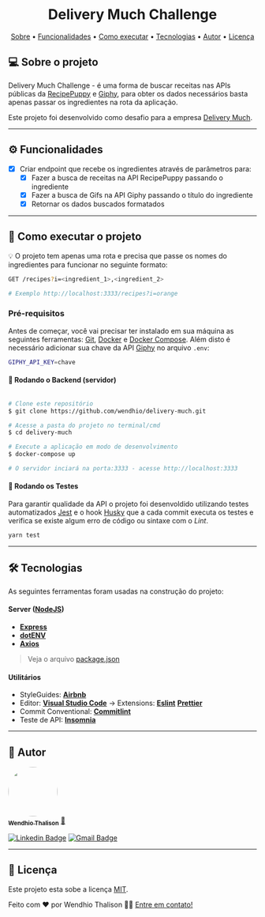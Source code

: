 </p>
<h1 align="center">Delivery Much Challenge</h1>

<p align="center">
 <a href="#-sobre-o-projeto">Sobre</a> •
 <a href="#-funcionalidades">Funcionalidades</a> •
 <a href="#-como-executar-o-projeto">Como executar</a> •
 <a href="#-tecnologias">Tecnologias</a> •
 <a href="#-autor">Autor</a> •
 <a href="#user-content--licença">Licença</a>
</p>


## 💻 Sobre o projeto

 Delivery Much Challenge - é uma forma de buscar receitas nas APIs públicas da [RecipePuppy](http://www.recipepuppy.com/about/api/) e [Giphy](https://developers.giphy.com/docs/), para obter os dados necessários basta apenas passar os ingredientes na rota da aplicação.


Este projeto foi desenvolvido como desafio para a empresa [Delivery Much](https://www.deliverymuch.com.br/).

---

## ⚙️ Funcionalidades

- [x] Criar endpoint que recebe os ingredientes através de parâmetros para:
  - [x] Fazer a busca de receitas na API RecipePuppy passando o ingrediente
  - [x] Fazer a busca de Gifs na API Giphy passando o título do ingrediente
  - [x] Retornar os dados buscados formatados

---

## 🚀 Como executar o projeto

💡 O projeto tem apenas uma rota e precisa que passe os nomes do ingredientes para funcionar no seguinte formato:

```bash
GET /recipes?i=<ingredient_1>,<ingredient_2>

# Exemplo http://localhost:3333/recipes?i=orange
```

### Pré-requisitos

Antes de começar, você vai precisar ter instalado em sua máquina as seguintes ferramentas:
[Git](https://git-scm.com), [Docker](https://docs.docker.com/get-docker/) e [Docker Compose](https://docs.docker.com/compose/install/). Além disto é necessário adicionar sua chave da API [Giphy](https://developers.giphy.com/docs/) no arquivo `.env`:

```bash
GIPHY_API_KEY=chave
```

#### 🎲 Rodando o Backend (servidor)

```bash

# Clone este repositório
$ git clone https://github.com/wendhio/delivery-much.git

# Acesse a pasta do projeto no terminal/cmd
$ cd delivery-much

# Execute a aplicação em modo de desenvolvimento
$ docker-compose up

# O servidor inciará na porta:3333 - acesse http://localhost:3333

```

#### 🎲 Rodando os Testes

Para garantir qualidade da API o projeto foi desenvoldido utilizando testes automatizados [Jest](https://jestjs.io/) e o hook [Husky](https://github.com/typicode/husky/tree/master) que a cada commit executa os testes e verifica se
existe algum erro de código ou sintaxe com o *Lint*.

```bash
yarn test
```

---

## 🛠 Tecnologias

As seguintes ferramentas foram usadas na construção do projeto:

#### **Server**  ([NodeJS](https://nodejs.org/en/))

- **[Express](https://expressjs.com/)**
- **[dotENV](https://github.com/motdotla/dotenv)**
- **[Axios](https://github.com/axios/axios)**


> Veja o arquivo  [package.json](https://github.com/wendhio/delivery-much/blob/master/package.json)


#### [](https://github.com/tgmarinho/Ecoleta#utilit%C3%A1rios)**Utilitários**

- StyleGuides: **[Airbnb](https://github.com/airbnb/javascript)**
-   Editor:  **[Visual Studio Code](https://code.visualstudio.com/)**  → Extensions:  **[Eslint](https://marketplace.visualstudio.com/items?itemName=dbaeumer.vscode-eslint)** **[Prettier](https://marketplace.visualstudio.com/items?itemName=esbenp.prettier-vscode)**
-   Commit Conventional:  **[Commitlint](https://github.com/conventional-changelog/commitlint)**
-   Teste de API:  **[Insomnia](https://insomnia.rest/)**

---

## 🦸 Autor

<a href="https://github.com/wendhio">
 <img style="border-radius: 50%;" src="https://avatars2.githubusercontent.com/u/22245493?s=460&u=6e1fa09db0705b37e52d3626ec5d913ea497e503&v=4" width="100px;" alt=""/>
 <br />
 <sub><b>Wendhio Thalison</b></sub></a> <a href="https://github.com/wendhio" title="GitHub">🚀</a>
 <br />

[![Linkedin Badge](https://img.shields.io/badge/-Wendhio-blue?style=flat-square&logo=Linkedin&logoColor=white&link=https://www.linkedin.com/in/wendhio/)](https://www.linkedin.com/in/wendhio/)
[![Gmail Badge](https://img.shields.io/badge/-wendhio.wendhio@gmail.com-c14438?style=flat-square&logo=Gmail&logoColor=white&link=mailto:wendhio.wendhio@gmail.com)](mailto:wendhio.wendhio@gmail.com)

---

## 📝 Licença

Este projeto esta sobe a licença [MIT](./LICENSE).

Feito com ❤️ por Wendhio Thalison 👋🏽 [Entre em contato!](https://www.linkedin.com/in/wendhio/)

